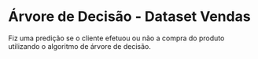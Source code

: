 # Árvore de Decisão - Dataset Vendas

Fiz uma predição se o cliente efetuou ou não a compra do produto utilizando o algoritmo de árvore de decisão.
